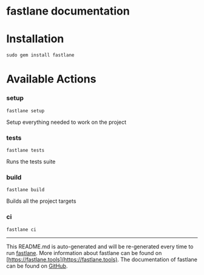 fastlane documentation
================
# Installation
```
sudo gem install fastlane
```
# Available Actions
### setup
```
fastlane setup
```
Setup everything needed to work on the project
### tests
```
fastlane tests
```
Runs the tests suite
### build
```
fastlane build
```
Builds all the project targets
### ci
```
fastlane ci
```


----

This README.md is auto-generated and will be re-generated every time to run [fastlane](https://fastlane.tools).
More information about fastlane can be found on [https://fastlane.tools](https://fastlane.tools).
The documentation of fastlane can be found on [GitHub](https://github.com/fastlane/fastlane/tree/master/fastlane).
